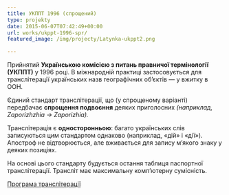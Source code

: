 ```yaml
---
title: УКППТ 1996 (спрощений)
type: projekty
date: 2015-06-07T07:42:49+00:00
url: works/ukppt-1996-spr/
featured_image: /img/projecty/Latynka-ukppt2.png

---
```

Прийнятий **Українською комісією з питань правничої термінології (УКППТ)** у 1996 році. В міжнародній практиці застосовується для транслітерації українських назв географічних об’єктів — у вжитку в ООН.

<!--more-->

Єдиний стандарт транслітерації, що (у спрощеному варіанті) передбачає **спрощення подвоєння** деяких приголосних _(наприклад, Zaporizhzhia → Zaporizhia)._

Транслітерація є **односторонньою**: багато українських слів записуються цим стандартом однаково (наприклад, «дій» і «дії»). Aпостроф не відтворюється, але вживається для запису м’якого знаку у деяких позиціях.

На основі цього стандарту будується остання таблиця паспортної транслітерації. Трансліт має максимальну комп’ютерну сумісність.

<a href="http://translit.kh.ua/?tkpn#geo" target="_blank">Програма транслітерації</a>